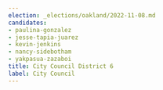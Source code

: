 ```yaml
---
election: _elections/oakland/2022-11-08.md
candidates:
- paulina-gonzalez
- jesse-tapia-juarez
- kevin-jenkins
- nancy-sidebotham
- yakpasua-zazaboi
title: City Council District 6
label: City Council
---
```


